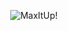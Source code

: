 <p align="center">
  <img src="https://raw.githubusercontent.com/max-itup/contents/master/assets/readme_logo.svg?sanitize=true" title="MaxItUp!">
</p>
